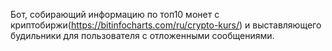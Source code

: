Бот, собирающий информацию по топ10 монет с криптобиржи(https://bitinfocharts.com/ru/crypto-kurs/) и выставляющего будильники для пользователя с отложенными сообщениями.
